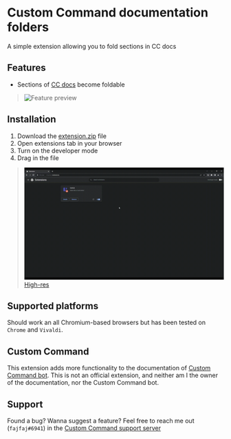 # Custom Command documentation folders
A simple extension allowing you to fold sections in CC docs

## Features

- Sections of [CC docs](https://doc.commandbot.me/) become foldable
> ![Feature preview](guide/preview.gif)

## Installation
1. Download the [extension.zip](extension.zip) file
2. Open extensions tab in your browser
3. Turn on the developer mode
4. Drag in the file
> ![Installation](guide/installation.gif)
> [High-res](guide/installation.mp4)
## Supported platforms
Should work an all Chromium-based browsers but has been tested on `Chrome` and `Vivaldi`.

## Custom Command
This extension adds more functionality to the documentation of [Custom Command bot](https://ccommandbot.com).
This is not an official extension, and neither am I the owner of the documentation, nor the Custom Command bot.

## Support
Found a bug? Wanna suggest a feature? 
Feel free to reach me out (`fajfaj#6941`) in the [Custom Command support server](https://ccommandbot.com/join)
